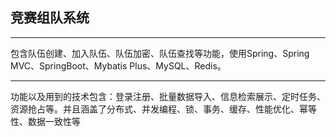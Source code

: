 竞赛组队系统
---
---
包含队伍创建、加入队伍、队伍加密、队伍查找等功能，使用Spring、Spring MVC、SpringBoot、Mybatis Plus、MySQL、Redis。

---
功能以及用到的技术包含：登录注册、批量数据导入、信息检索展示、定时任务、资源抢占等。并且涵盖了分布式、并发编程、锁、事务、缓存、性能优化、幂等性、数据一致性等
